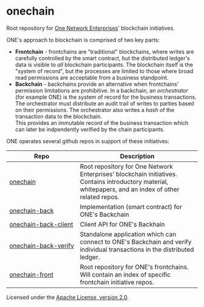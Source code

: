 # onechain

Root repository for [One Network Enterprises](http://www.onenetwork.com)' blockchain initiatives.

ONE's approach to blockchain is comprised of two key parts:

 * **Frontchain** - frontchains are "traditional" blockchains, where writes are carefully controlled 
   by the smart contract, but the distributed ledger's data is visible to *all* blockchain participants.
   The blockchain itself is the "system of record", but the processes
   are limited to those where broad read permissions are acceptable from a business standpoint.
 * **Backchain** - backchains provide an alternative when frontchains' permission limitations are prohibitive.
   In a backchain, an *orchestrator* (for example ONE) is the system of record for the business
   transactions.  The orchestrator must distribute an audit trail of writes to parties based on their
   permissions.  The orchestrator also writes a *hash* of the transaction data to the blockchain.  
   This provides an immutable record of the business transaction which can later be indpendently 
   verified by the chain participants.

ONE operates several github repos in support of these initiatives:

| Repo | Description |
| --- | --- |
| <nobr>[onechain](htts://github.com/onenetwork/onechain)</nobr> | Root repository for One Network Enterprises' blockchain initiatives.  Contains introductory material, whitepapers, and an index of other related repos. |
| <nobr>[onechain-back](htts://github.com/onenetwork/onechain-back)</nobr> | Implementation (smart contract) for ONE's Backchain |
| <nobr>[onechain-back-client](htts://github.com/onenetwork/onechain-back-client)</nobr> | Client API for ONE's Backhain |
| <nobr>[onechain-back-verify](htts://github.com/onenetwork/onechain-back-verify)</nobr> | Standalone application which can connect to ONE's Backchain and verify individual transactions in the distributed ledger. |
| <nobr>[onechain-front](htts://github.com/onenetwork/onechain-front)</nobr> | Root repository for ONE's frontchains.  Will contain an index of specific frontchain initiative repos. |

Licensed under the [Apache License, version 2.0](http://www.apache.org/licenses/LICENSE-2.0).
